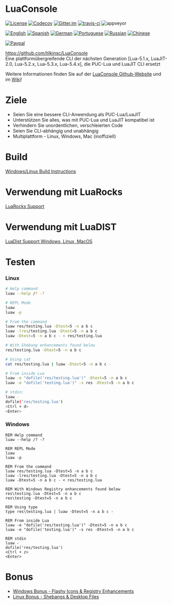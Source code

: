 # LuaConsole

[![License](https://img.shields.io/github/license/tilkinsc/LuaConsole.svg)](https://github.com/tilkinsc/LuaConsole/blob/master/LICENSE) [![Codecov](https://codecov.io/gh/tilkinsc/LuaConsole/coverage.svg?branch=master)](https://codecov.io/gh/tilkinsc/LuaConsole) [![Gitter.im](https://badges.gitter.im/tilkinsc/LuaConsole.png)](https://gitter.im/LuaConsole) [![travis-ci](https://travis-ci.org/tilkinsc/LuaConsole.svg?branch=master)](https://travis-ci.org/tilkinsc/LuaConsole) ![appveyor](https://ci.appveyor.com/api/projects/status/github/tilkinsc/LuaConsole?svg=true) 

[![English](https://user-images.githubusercontent.com/7494772/109406669-0a75d500-7949-11eb-87fa-b56ee60e2afd.png)](https://github.com/tilkinsc/LuaConsole/blob/master/README.md)
[![Spanish](https://user-images.githubusercontent.com/7494772/109406678-24171c80-7949-11eb-94d7-83afe3befae0.png)](https://github.com/tilkinsc/LuaConsole/blob/master/README.espanol.md)
[![German](https://user-images.githubusercontent.com/7494772/109406691-3002de80-7949-11eb-83ee-95967d986e99.png)](https://github.com/tilkinsc/LuaConsole/blob/master/README.german.md)
[![Portuguese](https://user-images.githubusercontent.com/7494772/109406785-e49d0000-7949-11eb-8b36-793272d7821e.png)](https://github.com/tilkinsc/LuaConsole/blob/master/README.portugues.md)
[![Russian](https://user-images.githubusercontent.com/7494772/109406798-f5e60c80-7949-11eb-9467-947936c47188.png)](https://github.com/tilkinsc/LuaConsole/blob/master/README.russian.md)
[![Chinese](https://user-images.githubusercontent.com/7494772/109406811-0c8c6380-794a-11eb-82dc-c06a322448ff.png)](https://github.com/tilkinsc/LuaConsole/blob/master/README.chinese.md)

[![Paypal](https://www.paypalobjects.com/en_US/i/btn/btn_donateCC_LG.gif)](https://www.paypal.com/donate?business=RCR8HT8GDC5XC&item_name=Free+Software&currency_code=USD)

https://github.com/tilkinsc/LuaConsole  
Eine plattformübergreifende CLI der nächsten Generation [Lua-5.1.x, LuaJIT-2.0, Lua-5.2.x, Lua-5.3.x, Lua-5.4.x], die PUC-Lua und LuaJIT CLI ersetzt

Weitere Informationen finden Sie auf der [LuaConsole Github-Website](https://tilkinsc.github.io/LuaConsole) und im [Wiki](https://github.com/tilkinsc/LuaConsole/wiki)!  

# Ziele
* Seien Sie eine bessere CLI-Anwendung als PUC-Lua/LuaJIT
* Unterstützen Sie alles, was mit PUC-Lua und LuaJIT kompatibel ist
* Verhindern Sie unordentlichen, verschleierten Code
* Seien Sie CLI-abhängig und unabhängig  
* Multiplattform - Linux, Windows, Mac (inoffiziell)

# Build
[Windows/Linux Build Instructions](https://github.com/tilkinsc/LuaConsole/wiki/Build-Instructions)  

# Verwendung mit LuaRocks
[LuaRocks Support](https://github.com/tilkinsc/LuaConsole/wiki/LuaRocks-Support)  

# Verwendung mit LuaDIST
[LuaDist Support Windows, Linux, MacOS](https://github.com/tilkinsc/LuaConsole/wiki/LuaDist-Support-Windows,-Linux,-MacOS)  

# Testen

### Linux
```bash
# Help command
luaw --help /? -?

# REPL Mode
luaw
luaw -p

# From the command
luaw res/testing.lua -Dtest=5 -n a b c
luaw -lres/testing.lua -Dtest=5 -n a b c
luaw -Dtest=5 -n a b c - < res/testing.lua

# With Shebang enhancements found below
res/testing.lua -Dtest=5 -n a b c

# Using cat
cat res/testing.lua | luaw -Dtest=5 -n a b c -

# From inside Lua
luaw -e "dofile('res/testing.lua')" -Dtest=5 -n a b c
luaw -e "dofile('testing.lua')" -s res -Dtest=5 -n a b c

# stdin:
luaw -
dofile('res/testing.lua')
<Ctrl + d>
<Enter>
```

### Windows
```batch
REM Help command
luaw --help /? -?

REM REPL Mode
luaw
luaw -p

REM From the command
luaw res/testing.lua -Dtest=5 -n a b c
luaw -lres/testing.lua -Dtest=5 -n a b c
luaw -Dtest=5 -n a b c - < res/testing.lua

REM With Windows Registry enhancements found below
res\testing.lua -Dtest=5 -n a b c
res\testing -Dtest=5 -n a b c

REM Using type
type res\testing.lua | luaw -Dtest=5 -n a b c -

REM From inside Lua
luaw -e "dofile('res/testing.lua')" -Dtest=5 -n a b c
luaw -e "dofile('testing.lua')" -s res -Dtest=5 -n a b c

REM stdin
luaw -
dofile('res/testing.lua')
<Ctrl + z>
<Enter>
```

# Bonus
* [Windows Bonus - Flashy Icons & Registry Enhancements](https://github.com/tilkinsc/LuaConsole/wiki/Windows-Bonus----Flashy-Icons-&-Registry-Enhancements)  
* [Linux Bonus - Shebangs & Desktop Files](https://github.com/tilkinsc/LuaConsole/wiki/Linux-Bonus---Shebangs-&-Desktop-Files)

